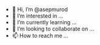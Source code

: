 - 👋 Hi, I’m @asepmurod
- 👀 I’m interested in ...
- 🌱 I’m currently learning ...
- 💞️ I’m looking to collaborate on ...
- 📫 How to reach me ...

<!---
asepmurod/asepmurod is a ✨ special ✨ repository because its `README.md` (this file) appears on your GitHub profile.
You can click the Preview link to take a look at your changes.
--->
